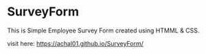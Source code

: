 # SurveyForm

This is Simple Employee Survey Form created using HTMML & CSS.

visit here:
https://achal01.github.io/SurveyForm/
